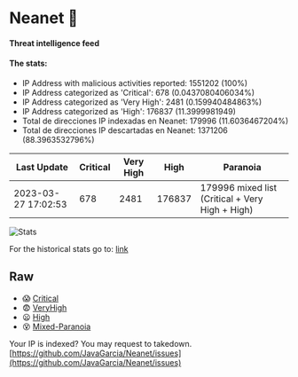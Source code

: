 # Neanet :hocho:
#### Threat intelligence feed
#### The stats:

- IP Address with malicious activities reported: 1551202 (100%)
- IP Address categorized as 'Critical':  678 (0.0437080406034%)
- IP Address categorized as 'Very High':  2481 (0.159940484863%)
- IP Address categorized as 'High':  176837 (11.3999981949)
- Total de direcciones IP indexadas en Neanet:  179996 (11.6036467204%)
- Total de direcciones IP descartadas en Neanet:  1371206 (88.3963532796%)

| Last Update | Critical | Very High | High | Paranoia |
| --- | --- | --- | --- | --- |
| 2023-03-27 17:02:53 | 678 | 2481 | 176837 | 179996 mixed list (Critical + Very High + High)|

![Stats](https://docs.google.com/spreadsheets/d/e/2PACX-1vSnaNMIXVabIpDJjufMlzH7poXnshF3mgd8Is1g9ytUEzVsP5my4Trn8f-xkoLLQ38xpL3HtmUexLo6/pubchart?oid=501124687&format=image)

For the historical stats go to: [link](/stats.csv)
## Raw
- :scream: [Critical](https://raw.githubusercontent.com/JavaGarcia/Neanet/master/blacklists/neanet_critical.txt)
- :fearful: [VeryHigh](https://raw.githubusercontent.com/JavaGarcia/Neanet/master/blacklists/neanet_veryHigh.txtt)
- :frowning: [High](https://raw.githubusercontent.com/JavaGarcia/Neanet/master/blacklists/neanet_high.txt)
- :dizzy_face: [Mixed-Paranoia](https://raw.githubusercontent.com/JavaGarcia/Neanet/master/blacklists/neanet_all.txt)


Your IP is indexed? You may request to takedown. [https://github.com/JavaGarcia/Neanet/issues](https://github.com/JavaGarcia/Neanet/issues)




















































































































































































































































































































































































































































































































































































































































































































































































































































































































































































































































































































































































































































































































































































































































































































































































































































































































































































































































































































































































































































































































































































































































































































































































































































































































































































































































































































































































































































































































































































































































































































































































































































































































































































































































































































































































































































































































































































































































































































































































































































































































































































































































































































































































































































































































































































































































































































































































































































































































































































































































































































































































































































































































































































































































































































































































































































































































































































































































































































































































































































































































































































































































































































































































































































































































































































































































































































































































































































































































































































































































































































































































































































































































































































































































































































































































































































































































































































































































































































































































































































































































































































































































































































































































































































































































































































































































































































































































































































































































































































































































































































































































































































































































































































































































































































































































































































































































































































































































































































































































































































































































































































































































































































































































